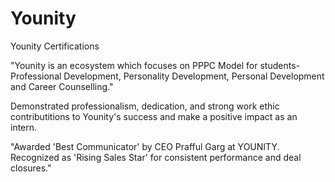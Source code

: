 # Younity
Younity Certifications

"Younity is an ecosystem which focuses on PPPC Model for students-Professional Development, Personality Development, Personal Development and Career Counselling."

Demonstrated professionalism, dedication, and strong work ethic contributitions to Younity's success and make a positive impact as an intern.

"Awarded 'Best Communicator' by CEO Prafful Garg at YOUNITY. Recognized as 'Rising Sales Star' for consistent performance and deal closures."
